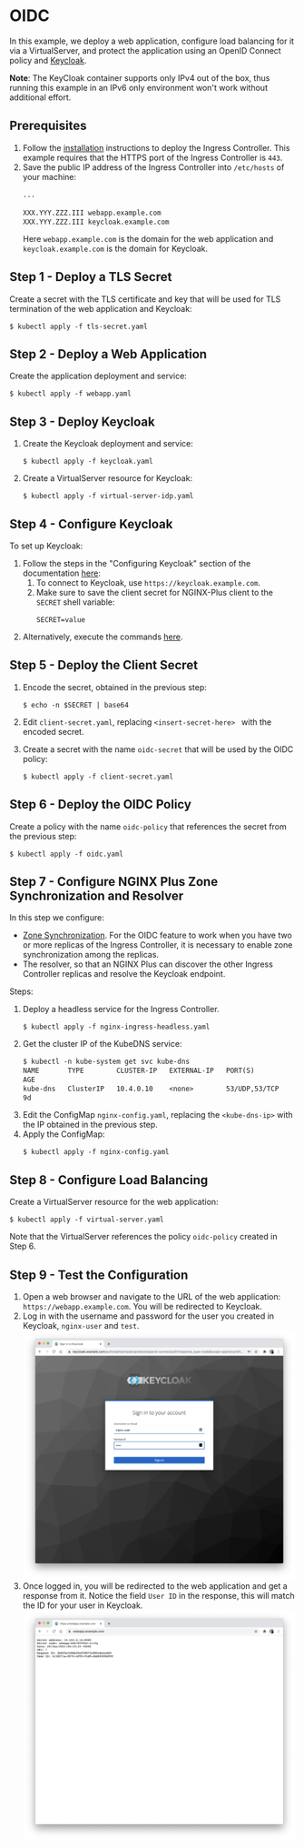 # OIDC

In this example, we deploy a web application, configure load balancing for it via a VirtualServer, and protect the application using an OpenID Connect policy and [Keycloak](https://www.keycloak.org/).

**Note**: The KeyCloak container supports only IPv4 out of the box, thus running this example in an IPv6 only environment won't work without additional effort.

## Prerequisites

1. Follow the [installation](https://docs.nginx.com/nginx-ingress-controller/installation/installation-with-manifests/) instructions to deploy the Ingress Controller. This example requires that the HTTPS port of the Ingress Controller is `443`.
1. Save the public IP address of the Ingress Controller into `/etc/hosts` of your machine:
    ```
    ...

    XXX.YYY.ZZZ.III webapp.example.com
    XXX.YYY.ZZZ.III keycloak.example.com
    ```
    Here `webapp.example.com` is the domain for the web application and `keycloak.example.com` is the domain for Keycloak.

## Step 1 - Deploy a TLS Secret

Create a secret with the TLS certificate and key that will be used for TLS termination of the web application and Keycloak:
```
$ kubectl apply -f tls-secret.yaml
```

## Step 2 - Deploy a Web Application

Create the application deployment and service:
```
$ kubectl apply -f webapp.yaml
```

## Step 3 - Deploy Keycloak

1. Create the Keycloak deployment and service:
    ```
    $ kubectl apply -f keycloak.yaml
    ```
1. Create a VirtualServer resource for Keycloak:
    ```
    $ kubectl apply -f virtual-server-idp.yaml
    ```

## Step 4 - Configure Keycloak

To set up Keycloak:
1. Follow the steps in the "Configuring Keycloak" section of the documentation [here](https://docs.nginx.com/nginx/deployment-guides/single-sign-on/keycloak/#configuring-keycloak):
    1. To connect to Keycloak, use `https://keycloak.example.com`.
    1. Make sure to save the client secret for NGINX-Plus client to the `SECRET` shell variable:
        ```
        SECRET=value
        ```
1. Alternatively, execute the commands [here](./keycloak_setup.md).


## Step 5 - Deploy the Client Secret

1. Encode the secret, obtained in the previous step:
    ```
    $ echo -n $SECRET | base64
    ```

1. Edit `client-secret.yaml`, replacing `<insert-secret-here> ` with the encoded secret.

1. Create a secret with the name `oidc-secret` that will be used by the OIDC policy:
    ```
    $ kubectl apply -f client-secret.yaml
    ```

## Step 6 - Deploy the OIDC Policy

Create a policy with the name `oidc-policy` that references the secret from the previous step:
```
$ kubectl apply -f oidc.yaml
```

## Step 7 - Configure NGINX Plus Zone Synchronization and Resolver

In this step we configure:
* [Zone Synchronization](https://docs.nginx.com/nginx/admin-guide/high-availability/zone_sync/). For the OIDC feature to work when you have two or more replicas of the Ingress Controller, it is necessary to enable zone synchronization among the replicas.
* The resolver, so that an NGINX Plus can discover the other Ingress Controller replicas and resolve the Keycloak endpoint.

Steps:
1. Deploy a headless service for the Ingress Controller.
    ```
    $ kubectl apply -f nginx-ingress-headless.yaml
    ```
1. Get the cluster IP of the KubeDNS service:
    ```
    $ kubectl -n kube-system get svc kube-dns
    NAME       TYPE        CLUSTER-IP   EXTERNAL-IP   PORT(S)         AGE
    kube-dns   ClusterIP   10.4.0.10    <none>        53/UDP,53/TCP   9d
    ```
1. Edit the ConfigMap `nginx-config.yaml`, replacing the `<kube-dns-ip>` with the IP obtained in the previous step.
1. Apply the ConfigMap:
   ```
   $ kubectl apply -f nginx-config.yaml
   ```

## Step 8 - Configure Load Balancing

Create a VirtualServer resource for the web application:
```
$ kubectl apply -f virtual-server.yaml
```

Note that the VirtualServer references the policy `oidc-policy` created in Step 6.

## Step 9 - Test the Configuration

1. Open a web browser and navigate to the URL of the web application: `https://webapp.example.com`. You will be redirected to Keycloak.
1. Log in with the username and password for the user you created in Keycloak, `nginx-user` and `test`.
![keycloak](./keycloak.png)
1. Once logged in, you will be redirected to the web application and get a response from it. Notice the field `User ID` in the response, this will match the ID for your user in Keycloak.
![webapp](./webapp.png)
